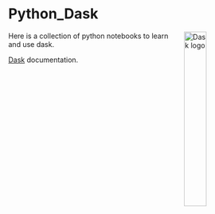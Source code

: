 # Python_Dask
<img src="http://dask.readthedocs.io/en/latest/_images/dask_horizontal.svg"
     align="right"
     width="30%"
     alt="Dask logo">

Here is a collection of python notebooks to learn and use dask.

[Dask](https://dask.org/) documentation.

